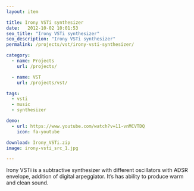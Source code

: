 ```yaml
---
layout: item

title: Irony VSTi synthesizer
date:   2012-10-02 10:01:53
seo_title: "Irony VSTi synthesizer"
seo_description: "Irony VSTi synthesizer"
permalink: /projects/vst/irony-vsti-synthesizer/

category:
  - name: Projects
    url: /projects/

  - name: VST
    url: /projects/vst/

tags:
  - vsti
  - music
  - synthesizer

demo:
  - url: https://www.youtube.com/watch?v=11-vnMCVTDQ
    icon: fa-youtube

download: Irony_VSTi.zip
image: irony-vsti_src_1.jpg

---
```


Irony VSTi is a subtractive synthesizer with different oscillators with ADSR envelope, addition of digital arpeggiator. It&#8217;s has ability to produce warm and clean sound.
